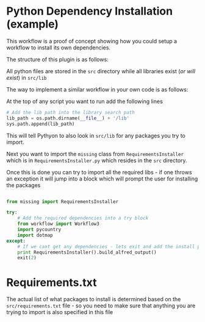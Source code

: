 # Python Dependency Installation (example)

This workflow is a proof of concept showing how you could setup a workflow to install its own dependencies.

The structure of this plugin is as follows:

All python files are stored in the `src` directory while all libraries exist (_or will exist_) in `src/lib`


The way to implement a similar workflow in your own code is as follows:


At the top of any script you want to run add the following lines

```python
# Add the lib path into the library search path
lib_path = os.path.dirname(__file__) + '/lib'
sys.path.append(lib_path)
```
This will tell Pythyon to also look in `src/lib` for any packages you try to import.

Next you want to import the `missing` class from `RequirementsInstaller` which is in `RequirementsInstaller.py` which resides in the `src` directory.  

Once this is done you can try to import all the required libs - if one throws an exception it will jump into a block which will prompt the user for installing the packages

```python

from missing import RequirementsInstaller

try:
    # Add the required dependencies into a try block
    from workflow import Workflow3
    import pycountry
    import dotmap
except:
    # If we cant get any dependencies - lets exit and add the install prompt
    print RequirementsInstaller().build_alfred_output()
    exit(2)
```

# Requirements.txt

The actual list of what packages to install is determined based on the `src/requirements.txt` file - so you need to make sure that anything you are trying to import is also specified in this file